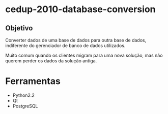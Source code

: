 # cedup-2010-database-conversion

## Objetivo

Converter dados de uma base de dados para outra base de dados, indiferente do gerenciador de banco de dados utilizados.

Muito comum quando os clientes migram para uma nova solução, mas não querem perder os dados da solução antiga.

# Ferramentas
- Python2.2
- Qt
- PostgreSQL